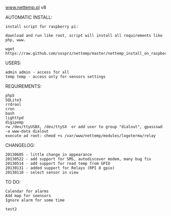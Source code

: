 www.nettemp.pl v8

AUTOMATIC INSTALL:

    install script for raspberry pi:

    download and run like root, script will install all requirements like php, www.
    
    wget https://raw.github.com/sosprz/nettemp/master/nettemp_install_on_raspberry_pi.sh

USERS:

    admin admin - access for all
    temp temp - access only for sensors settings


REQUIREMENTS:

    php5
    SQLite3
    rrdrool
    cron
    bash
    lighttpd
    digipemp
    rw /dev/ttyUSBX, /dev/ttySX  or add user to group "dialout", gpassswd -a www-data dialout
    execute ad root: chmod +s /var/www/nettemp/modules/logoterma/relay
	

CHANGELOG:
    
    20130605 - little change in appearance
    20130522 - add support for SMS, autodiscover modem, many bug fix
    20130514 - add support for read temp from GPIO
    20130131 - added support for Relays (RPI 8 gpio)
    20130118 - select sensor in view 

TO DO:
    
    Calendar for alarms
    Add map for seensors
    Ignore alarm for some time

    test2
